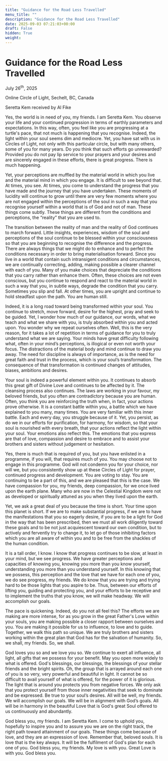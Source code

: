 ```yaml
---
title: "Guidance for the Road Less Travelled"
menu_title: ""
description: "Guidance for the Road Less Travelled"
date: 2025-09-03 07:21:03+00:00
draft: False
hidden: True
weight:
---
```

# Guidance for the Road Less Travelled

July 26<sup>th</sup>, 2025

Online Circle of Light, Sechelt, BC, Canada

Seretta Kem received by Al Fike

Yes, the world is in need of you, my friends. I am Seretta Kem. You observe your life and your continued progression in terms of earthly parameters and expectations. In this way, often, you feel like you are progressing at a turtle's pace, that not much is happening that you recognise. Indeed, the light within your soul seems dim and mediocre. Yet, you have sat with us in Circles of Light, not only with this particular circle, but with many others, some of you for many years. Do you think that such efforts go unrewarded? Provided you do not pay lip service to your prayers and your desires and are sincerely engaged in these efforts, there is great progress. There is much happening.

Yet, your perceptions are muffled by the material world in which you live and the material mind in which you engage. It is difficult to see beyond that. At times, you see. At times, you come to understand the progress that you have made and the journey that you have undertaken. These moments of lucidity will continue to grow until there are very few moments where you are not engaged within the perceptions of the soul in such a way that you recognise yourself within a world that is of God and not of man. These things come subtly. These things are different from the conditions and perceptions, the “reality” that you are used to.

The transition between the reality of man and the reality of God continues to march forward. Little insights, experiences, wisdom of the soul and perceptions of the soul continue to be blessed within your consciousness so that you are beginning to recognise the difference and the progress. There are always things that we might do to enhance and to perfect the conditions necessary in order to bring materialisation forward. Since you live in a world that contain such intransigent conditions and circumstances, we are continually correcting, adding, making possible a clearer channel with each of you. Many of you make choices that depreciate the conditions that you carry rather than enhance them. Often, these choices are not even conscious, but you continue to respond and react to the material world in such a way that you, in subtle ways, degrade the condition that you carry. Sometimes you slip and fall. At other times, you are upright and continue to hold steadfast upon the path. You are human still.

Indeed, it is a long road toward being transformed within your soul. You continue to stretch, move forward, desire for the highest, pray and seek to be guided. Yet, I wonder how much of our guidance, our words, what we teach and what we share with you, is truly absorbed within you and acted upon. You wonder why we repeat ourselves often. Well, this is the very reason, for it takes a lot of repetition in terms of guidance for you to truly understand what we are saying. Your minds have great difficulty following what, often in your mind’s perceptions, is illogical or even not worth your focus. The distractions of the material body and mind continue to draw you away. The need for discipline is always of importance, as is the need for great faith and trust in the process, which is your soul’s transformation. The consequence of that transformation is continued changes of attitudes, biases, ambitions and desires.

Your soul is indeed a powerful element within you. It continues to absorb this great gift of Divine Love and continues to be affected by it. The cleansing process also continues. The laws are working in your favour, my beloved friends, but you often are contradictory because you are human. Often, you think you are reinforcing the truth when, in fact, your actions prove otherwise. It is a constant battle within you, a battle which we have explained to you many, many times. You are very familiar with this inner battle. Each and every day, you struggle because of it. Yet, you persist, as do we in our efforts for purification, for harmony, for wisdom, so that your soul is nourished with every breath, that your actions reflect the light within your soul. Your emotions also reflect this. The emotions that you express are that of love, compassion and desire to embrace and to assist your brothers and sisters without judgement or hesitation.

Yes, there is much that is required of you, but you have enlisted in a programme, if you will, that requires much of you. You may choose not to engage in this programme. God will not condemn you for your choice, nor will we, but you consistently show up at these Circles of Light for prayer, continued progress and development. You are voting to stay. You are continuing to be a part of this, and we are pleased that this is the case. We have compassion for you, my friends, deep compassion, for we once lived upon the earth plane. Many who are now in the Celestial Kingdom were not as developed or spiritually attuned as you when they lived upon the earth.

Yet, we ask a great deal of you because the time is short. Your time upon this planet is short. If we are to make substantial progress, if we are to have the manifestations that you so eagerly desire, if you are to be a light for God in the way that has been prescribed, then we must all work diligently toward these goals and to be not just acquiescent toward our own condition, but to actively and fervently try to change it, to let go of those inhibiting factors which you are all aware of within you and to be free from the shackles of the human condition.

It is a tall order, I know. I know that progress continues to be slow, at least in your mind, but we see progress. We have greater perceptions and capacities of knowing you, knowing you more than you know yourself, understanding you more than you understand yourself. In this knowing that we possess, this perception and the love that we have for each one of you, we do see progress, my friends. We do know that you are trying and trying hard to be those lights that you aspire to be. Thus, between our efforts of lifting you, guiding and protecting you, and your efforts to be receptive and to implement the truths that you know, we will make headway. We will accomplish our goals.

The pace is quickening. Indeed, do you not all feel this? The efforts we are making are more intense, for as you grow in the great Father's Love within your souls, you are making possible a closer rapport between ourselves and you. You are making it possible for us to influence, to love and to guide. Together, we walk this path so unique. We are truly brothers and sisters working within the great plan that God has for the salvation of humanity. So, we shall, my friends. So, we shall.

God loves you so and we love you so. We continue to exert all influence, all light, all gifts that we possess for your benefit. May you open more widely to what is offered. God's blessings, our blessings, the blessings of your stellar friends and the bright spirits. Oh, the group that is arrayed around each one of you is so very, very powerful and beautiful in light. It cannot be so difficult to avail yourself of what is offered, for the power of it is glorious. The light that is around you protects you from negative forces. We only ask that you protect yourself from those inner negativities that seek to dominate and be expressed. Be true to your soul’s desires. All will be well, my friends. We will accomplish our goals. We will be in alignment with God’s goals. All will be in harmony in the beautiful Love that is God's great Soul offered to us continuously and abundantly.

God bless you, my friends. I am Seretta Kem. I come to uphold you, hopefully to inspire you and to assure you we are on the right track, the right path toward attainment of our goals. These things come because of love, and they are an expression of love. Remember that, beloved souls. It is love that is the key always. It will be the fulfilment of God's plan for each one of you. God bless you, my friends. My love is with you. Great Love is with you. God bless you.
